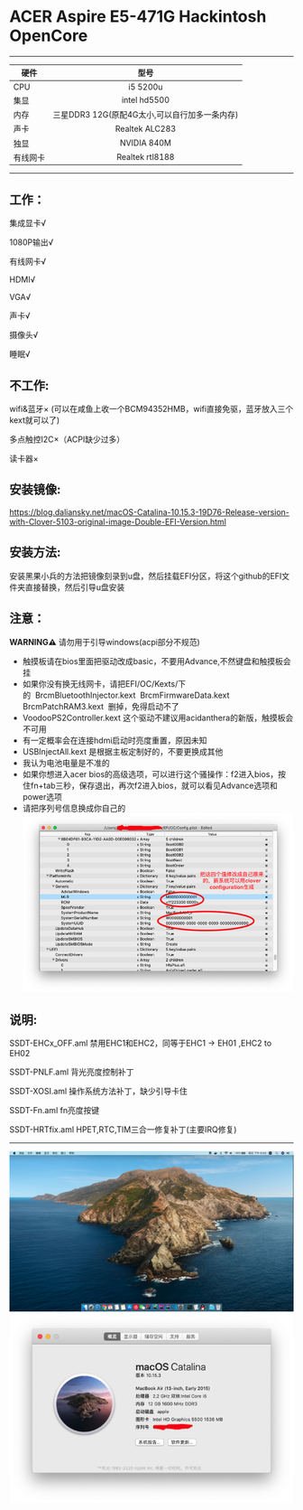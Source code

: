 # ACER Aspire E5-471G Hackintosh OpenCore

---

硬件|型号
---|:--:
CPU|i5 5200u
集显|intel hd5500
内存|三星DDR3 12G(原配4G太小,可以自行加多一条内存)
声卡|Realtek ALC283
独显|NVIDIA 840M
有线网卡|Realtek rtl8188
---

## 工作：
集成显卡&radic;

1080P输出&radic;

有线网卡&radic;

HDMI&radic;

VGA&radic;

声卡&radic;

摄像头&radic;

睡眠&radic;

## 不工作:
wifi&蓝牙&times; (可以在咸鱼上收一个BCM94352HMB，wifi直接免驱，蓝牙放入三个kext就可以了)

多点触控I2C&times;（ACPI缺少过多）

读卡器&times;

## 安装镜像:
https://blog.daliansky.net/macOS-Catalina-10.15.3-19D76-Release-version-with-Clover-5103-original-image-Double-EFI-Version.html

## 安装方法:
安装黑果小兵的方法把镜像刻录到u盘，然后挂载EFI分区，将这个github的EFI文件夹直接替换，然后引导u盘安装

## 注意：
 **WARNING⚠️** 请勿用于引导windows(acpi部分不规范)
+ 触摸板请在bios里面把驱动改成basic，不要用Advance,不然键盘和触摸板会挂
+ 如果你没有换无线网卡，请把EFI/OC/Kexts/下的&nbsp;&nbsp;BrcmBluetoothInjector.kext&nbsp;&nbsp;BrcmFirmwareData.kext BrcmPatchRAM3.kext&nbsp;&nbsp;删掉，免得启动不了
+ VoodooPS2Controller.kext&nbsp;这个驱动不建议用acidanthera的新版，触摸板会不可用
+ 有一定概率会在连接hdmi启动时亮度重置，原因未知
+ USBInjectAll.kext&nbsp;是根据主板定制好的，不要更换成其他
+ 我认为电池电量是不准的
+ 如果你想进入acer bios的高级选项，可以进行这个骚操作：f2进入bios，按住fn+tab三秒，保存退出，再次f2进入bios，就可以看见Advance选项和power选项
+ 请把序列号信息换成你自己的![raw1](./RAW/RAW1.png)

## 说明:

SSDT-EHCx_OFF.aml 禁用EHC1和EHC2，同等于EHC1 -> EH01 ,EHC2 to EH02

SSDT-PNLF.aml 背光亮度控制补丁

SSDT-XOSI.aml 操作系统方法补丁，缺少引导卡住

SSDT-Fn.aml fn亮度按键

SSDT-HRTfix.aml HPET,RTC,TIM三合一修复补丁(主要IRQ修复)

---

![raw2](./RAW/RAW2.png)
![raw3](./RAW/RAW3.png)